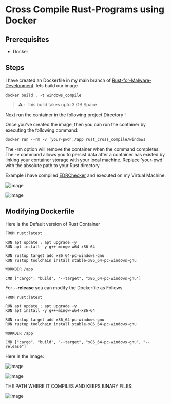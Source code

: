 # Cross Compile Rust-Programs using Docker

## Prerequisites

* Docker

## Steps

I have created an Dockerfile in my main branch of [Rust-for-Malware-Development](https://github.com/Whitecat18/Rust-for-Malware-Development.git). lets build our image


```
docker build . -t windows_compile 
```

> ⚠️ : This build takes upto 3 GB Space

Next run the container in the following project Directory ! 

Once you’ve created the image, then you can run the container by executing the following command:

```
docker run --rm -v ‘your-pwd’:/app rust_cross_compile/windows
```

The -rm option will remove the container when the command completes. The -v command allows you to persist data after a container has existed by linking your container storage with your local machine. Replace ‘your-pwd’ with the absolute path to your Rust directory

Example i have compiled [EDRChecker](https://github.com/Whitecat18/Rust-for-Malware-Development/tree/main/EDRChecker) and executed on my Virtual Machine. 

![image](https://github.com/user-attachments/assets/f36dd530-9da8-4e64-9180-078af6bfb37c)

![image](https://github.com/user-attachments/assets/57272c70-de5c-4435-acc8-7899c1ea7a7a)


## Modifying Dockerfile 

Here is the Default version of Rust Container
```
FROM rust:latest

RUN apt update ; apt upgrade -y 
RUN apt install -y g++-mingw-w64-x86-64

RUN rustup target add x86_64-pc-windows-gnu 
RUN rustup toolchain install stable-x86_64-pc-windows-gnu 

WORKDIR /app

CMD ["cargo", "build", "--target", "x86_64-pc-windows-gnu"]
```

For **--release** you can modify the Dockerfile as Follows 

```
FROM rust:latest

RUN apt update ; apt upgrade -y 
RUN apt install -y g++-mingw-w64-x86-64

RUN rustup target add x86_64-pc-windows-gnu 
RUN rustup toolchain install stable-x86_64-pc-windows-gnu 

WORKDIR /app

CMD ["cargo", "build", "--target", "x86_64-pc-windows-gnu", "--release"]
```

Here is the Image: 

![image](https://github.com/user-attachments/assets/b1220909-c0c8-4645-b7a2-94acb5722bf6)

![image](https://github.com/user-attachments/assets/35efd900-2f61-4c7d-89d2-815ec318639e)

THE PATH WHERE IT COMPILES AND KEEPS BINARY FILES: 

![image](https://github.com/user-attachments/assets/66fc1c4f-6759-413d-a417-3609d5bd14c2)

